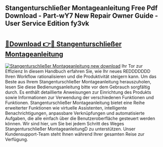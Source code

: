 ## Stangenturschließer Montageanleitung Free Pdf Download - Part-wY7 New Repair Owner Guide - User Service Edition fy3vk

# <h2><a href="http://df6cyhm.blite.top/?on=Stangenturschlie%c3%9fer+Montageanleitung">🔗Download 👉🔴 Stangenturschließer Montageanleitung</a></h2>

[![Stangenturschließer Montageanleitung new download](https://i.imgur.com/lujVjoI.png)](http://df6cyhm.blite.top/?on=Stangenturschlie%c3%9fer+Montageanleitung)
Ihr Tor zur Effizienz In diesem Handbuch erfahren Sie, wie Ihr neues REDDDDDDD Ihren Workflow rationalisieren und die Produktivität steigern kann. Um das Beste aus Ihrem Stangenturschließer Montageanleitung herauszuholen, lesen Sie diese Bedienungsanleitung bitte vor dem Gebrauch sorgfältig durch. Es enthält detaillierte Anweisungen zur Einrichtung des Produkts sowie Informationen zur Verwendung der verschiedenen Funktionen und Funktionen. Stangenturschließer Montageanleitung bietet eine Reihe erweiterter Funktionen wie virtuelle Assistenten, intelligente Benachrichtigungen, anpassbare Verknüpfungen und automatisierte Aufgaben, die alle einfach über die Benutzeroberfläche gesteuert werden können. Wir sind hier, um Sie bei jedem Schritt des Weges Stangenturschließer MontageanleitungD zu unterstützen. Unser Kundensupport-Team steht Ihnen während Ihrer gesamten Reise zur Verfügung.
